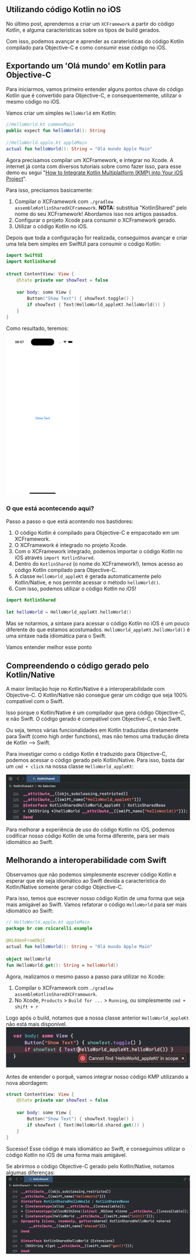 ## Utilizando código Kotlin no iOS

No último post, aprendemos a criar um `XCFramework` a partir do código Kotlin, e alguma características sobre os tipos de build gerados.

Com isso, podemos avançar e aprender as caraterísticas do código Kotlin compilado para Objective-C e como consumir esse código no iOS.

## Exportando um 'Olá mundo' em Kotlin para Objective-C

Para iniciarmos, vamos primeiro entender alguns pontos chave do código Kotlin que é convertido para Objective-C, e consequentemente, utilizar o mesmo código no iOS.

Vamos criar um simples `HelloWorld` em Kotlin:

```kotlin
//HelloWorld.kt commonMain
public expect fun helloWorld(): String

//HelloWorld.apple.kt appleMain
actual fun helloWorld(): String = "Olá mundo Apple Main"
```

Agora precisamos compilar um XCFramework, e integrar no Xcode. A internet já conta com diversos tutoriais sobre como fazer isso, para esse demo eu segui "[How to Integrate Kotlin Multiplatform (KMP) into Your iOS Project](https://jyotibhambhu.medium.com/part-3-how-to-integrate-kotlin-multiplatform-kmp-into-your-ios-project-7dc4016f7fb5)".

Para isso, precisamos basicamente:

1. Compilar o XCFramework com `./gradlew assembleKotlinSharedXCFramework`. **NOTA:** substitua "KotlinShared" pelo nome do seu XCFramework! Abordamos isso nos artigos passados.
2. Configurar o projeto Xcode para consumir o XCFramework gerado.
3. Utilizar o código Kotlin no iOS.

Depois que toda a configuração for realizada, conseguimos avançar e criar uma tela bem simples em SwiftUI para consumir o código Kotlin:

```swift
import SwiftUI
import KotlinShared

struct ContentView: View {
    @State private var showText = false

    var body: some View {
        Button("Show Text") { showText.toggle() }
        if showText { Text(HelloWorld_appleKt.helloWorld()) }
    }
}
```

Como resultado, teremos:

<img src="https://github.com/rsicarelli/KMP-101/blob/main/posts/assets/kotlin-shared-hello-world-ios.gif?raw=true" width="200" />

### O que está acontecendo aqui?

Passo a passo o que está acontendo nos bastidores:

1. O código Kotlin é compilado para Objective-C e empacotado em um XCFramework.
2. O XCFramework é integrado no projeto Xcode.
3. Com o XCFramework integrado, podemos importar o código Kotlin no iOS através `import KotlinShared`.
4. Dentro do `KotlinShared` (o nome do XCFramework!), temos acesso ao código Kotlin compilado para Objective-C.
5. A classe `HelloWorld_appleKt` é gerada automaticamente pelo Kotlin/Native, e nos permite acessar o método `helloWorld()`.
6. Com isso, podemos utilizar o código Kotlin no iOS!

```swift
import KotlinShared

let helloWorld = HelloWorld_appleKt.helloWorld()
```

Mas se notarmos, a sintaxe para acessar o código Kotlin no iOS é um pouco diferente do que estamos acostumados. `HelloWorld_appleKt.helloWorld()` é uma sintaxe nada idiomática para o Swift.

Vamos entender melhor esse ponto

## Compreendendo o código gerado pelo Kotlin/Native
A maior limitação hoje no Kotlin/Native é a interoperabilidade com Objective-C. O Kotlin/Native não consegue gerar um código que seja 100% compatível com o Swift.

Isso porque o Kotlin/Native é um compilador que gera código Objective-C, e não Swift. O código gerado é compatível com Objective-C, e não Swift.

Ou seja, temos várias funcionalidades em Kotlin traduzidas diretamente para Swift (como high order functions), mas não temos uma tradução direta de Kotlin --> Swift.

Para investigar como o código Kotlin é traduzido para Objective-C, podemos acessar o código gerado pelo Kotlin/Native. Para isso, basta dar um `cmd + click` na nossa classe `HelloWorld_appleKt`:

![Hello world em Obj-c](https://github.com/rsicarelli/KMP-101/blob/main/posts/assets/kotlin-shared-hello-world-decompiled.png?raw=true)

Para melhorar a experiência de uso do código Kotlin no iOS, podemos codificar nosso código Kotlin de uma forma diferente, para ser mais idiomático ao Swift.

## Melhorando a interoperabilidade com Swift
Observamos que não podemos simplesmente escrever código Kotlin e esperar que ele seja idiomático ao Swift devida a característica do Kotlin/Native somente gerar código Objective-C.

Para isso, temos que escrever nosso código Kotlin de uma forma que seja mais amigável ao Swift. Vamos refatorar o código `HelloWorld` para ser mais idiomático ao Swift:

```kotlin
// HelloWorld.apple.kt appleMain
package br.com.rsicarelli.example

@HiddenFromObjC
actual fun helloWorld(): String = "Olá mundo Apple Main"

object HelloWorld
fun HelloWorld.get(): String = helloWorld()
```

Agora, realizamos o mesmo passo a passo para utilizar no Xcode:
1. Compilar o XCFramework com `./gradlew assembleKotlinSharedXCFramework`.
2. No Xcode, `Products` > `Build for ...` > `Running`, ou simplesmente `cmd + shift + r`

Logo após o build, notamos que a nossa classe anterior `HelloWorld_appleKt` não está mais disponível.
![Hello world quebrado no Xcode](https://github.com/rsicarelli/KMP-101/blob/main/posts/assets/kotlin-shared-hello-world-changed-xcode-error.png?raw=true)

Antes de entender o porquê, vamos integrar nosso código KMP utilizando a nova abordagem:

```swift
struct ContentView: View {
    @State private var showText = false

    var body: some View {
        Button("Show Text") { showText.toggle() }
        if showText { Text(HelloWorld.shared.get()) }
    }
}
```

Sucesso! Esse código é mais idiomático ao Swift, e conseguimos utilizar o código Kotlin no iOS de uma forma mais amigável.

Se abrirmos o código Objective-C gerado pelo Kotlin/Native, notamos algumas diferenças:
![Hello world idiomático ao Swift](https://github.com/rsicarelli/KMP-101/blob/main/posts/assets/kotlin-shared-hello-world-changed-idiomatic-swift.png?raw=true)

